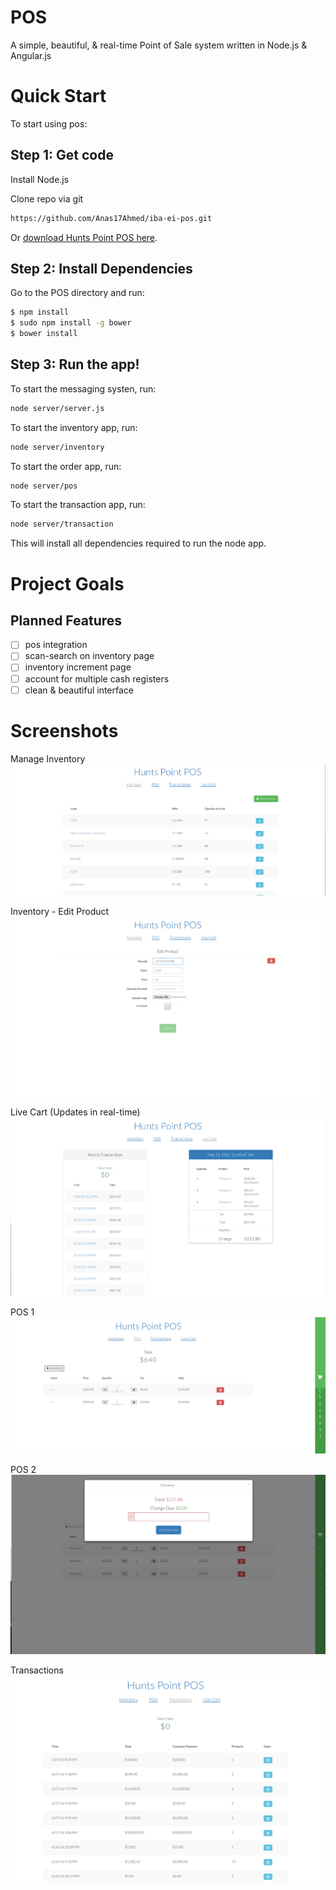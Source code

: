 # POS

A simple, beautiful, & real-time Point of Sale system written in Node.js & Angular.js

# Quick Start

To start using pos:

## Step 1: Get code

Install Node.js

Clone repo via git 
```bash
https://github.com/Anas17Ahmed/iba-ei-pos.git
```

Or [download Hunts Point POS here](https://github.com/Anas17Ahmed/iba-ei-pos.git).

## Step 2: Install Dependencies

Go to the POS directory and run:

```bash
$ npm install
$ sudo npm install -g bower
$ bower install
```

## Step 3: Run the app!

To start the messaging systen, run:

```bash
node server/server.js
```

To start the inventory app, run:

```bash
node server/inventory
```

To start the order app, run:

```bash
node server/pos
```

To start the transaction app, run:

```bash
node server/transaction
```

This will install all dependencies required to run the node app.

# Project Goals

## Planned Features
- [ ] pos integration
- [ ] scan-search on inventory page
- [ ] inventory increment page
- [ ] account for multiple cash registers
- [ ] clean & beautiful interface

# Screenshots

Manage Inventory
![Inventory page screenshot](https://raw.githubusercontent.com/afaqurk/screenshots/master/hunts-point-pos/inventory.png)

Inventory - Edit Product
![Inventory item view](https://raw.githubusercontent.com/afaqurk/screenshots/master/hunts-point-pos/item.png)

Live Cart (Updates in real-time)
![Live Cart screenshot](https://raw.githubusercontent.com/afaqurk/screenshots/master/hunts-point-pos/live-cart.png)

POS 1
![](https://raw.githubusercontent.com/afaqurk/screenshots/master/hunts-point-pos/checkout-screen.png)

POS 2
![](https://raw.githubusercontent.com/afaqurk/screenshots/master/hunts-point-pos/checkout-modal.png)

Transactions
![](https://raw.githubusercontent.com/afaqurk/screenshots/master/hunts-point-pos/transactions.png)
